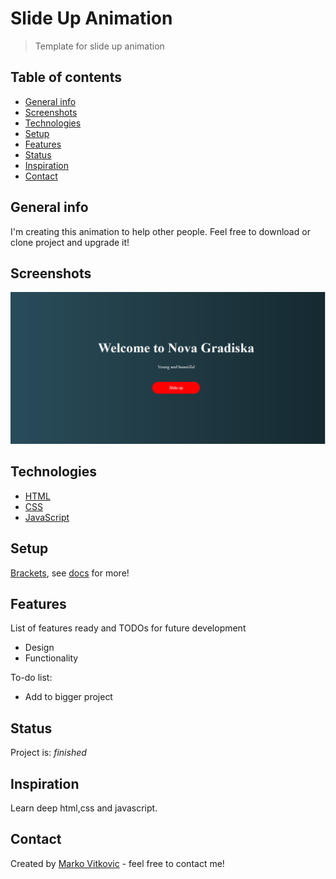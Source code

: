 # Slide Up Animation
> Template for slide up animation

## Table of contents
* [General info](#general-info)
* [Screenshots](#screenshots)
* [Technologies](#technologies)
* [Setup](#setup)
* [Features](#features)
* [Status](#status)
* [Inspiration](#inspiration)
* [Contact](#contact)

## General info
I'm creating this animation to help other people. Feel free to download or clone project and upgrade it!

## Screenshots
![](https://github.com/MarkoVitkovic/html_css-slide_up_animation/blob/master/img.png)

## Technologies
* [HTML](https://devdocs.io/html/)
* [CSS](https://devdocs.io/css/)
* [JavaScript](https://devdocs.io/javascript/)

## Setup
[Brackets](https://http://brackets.io/), see [docs](http://brackets.io/docs/current/modules/brackets.html) for more!


## Features
List of features ready and TODOs for future development
* Design
* Functionality

To-do list:
* Add to bigger project


## Status
Project is: _finished_

## Inspiration
Learn deep html,css and javascript.

## Contact
Created by [Marko Vitkovic](https://github.com/MarkoVitkovic) - feel free to contact me!
